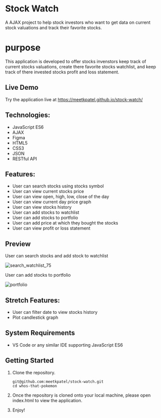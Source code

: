 # Stock Watch

A AJAX project to help stock investors who want to get data on current stock valuations and track their favorite stocks.

# purpose

This application is developed to offer stocks invenstors keep track of current stocks valuations, create there favorite stocks watchlist, and keep track of there invested stocks profit and loss statement.


## Live Demo
Try the application live at https://meetkpatel.github.io/stock-watch/

## Technologies:
- JavaScript ES6
- AJAX
- Figma
- HTML5
- CSS3
- JSON
- RESTful API

## Features:
- User can search stocks using stocks symbol
- User can view current stocks price
- User can view open, high, low, close of the day
- User can view current day price graph
- User can view stocks history
- User can add stocks to watchlist
- User can add stocks to portfolio
- User can add price at which they bought the stocks
- User can view profit or loss statement 

## Preview

User can search stocks and add stock to watchlist

![search_watchlist_75](https://user-images.githubusercontent.com/39370528/144211288-6b62e587-ec00-4da4-ae0f-b95335175d55.gif)

User can add stocks to portfolio

![portfolio](https://user-images.githubusercontent.com/39370528/144211369-b2eae068-71d4-4e72-aa3a-04205c7c4d12.gif)

## Stretch Features:
- User can filter date to view stocks history
- Plot candlestick graph


## System Requirements

- VS Code or any similar IDE supporting JavaScript ES6

## Getting Started

1. Clone the repository.

    ```shell
    git@github.com:meetkpatel/stock-watch.git
    cd whos-that-pokemon
    ```

2. Once the repository is cloned onto your local machine, please open index.html to view the application. 
 
3. Enjoy!

